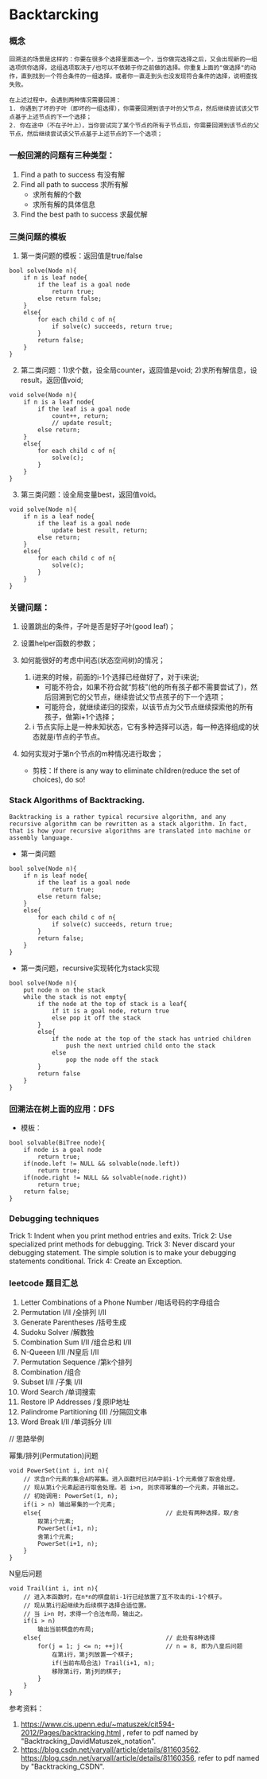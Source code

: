# Backtarcking

### 概念
	回溯法的场景是这样的：你要在很多个选择里面选一个，当你做完选择之后，又会出现新的一组选项供你选择，这组选项取决于/也可以不依赖于你之前做的选择。你重复上面的"做选择"的动作，直到找到一个符合条件的一组选择，或者你一直走到头也没发现符合条件的选择，说明查找失败。
	
	在上述过程中，会遇到两种情况需要回溯：
	1. 你遇到了坏的子叶（即坏的一组选择），你需要回溯到该子叶的父节点，然后继续尝试该父节点基于上述节点的下一个选择；
	2. 你在途中（不在子叶上），当你尝试完了某个节点的所有子节点后，你需要回溯到该节点的父节点，然后继续尝试该父节点基于上述节点的下一个选项；

### 一般回溯的问题有三种类型：
1. Find a path to success 有没有解
2. Find all path to success 求所有解
	* 求所有解的个数
	* 求所有解的具体信息
3. Find the best path to success 求最优解

### 三类问题的模板

1. 第一类问题的模板：返回值是true/false
```
bool solve(Node n){
	if n is leaf node{
		if the leaf is a goal node
			return true;
		else return false;
	}
	else{
		for each child c of n{
			if solve(c) succeeds, return true;
		}
		return false;
	}
}
```

2. 第二类问题：1)求个数，设全局counter，返回值是void; 2)求所有解信息，设result，返回值void;

```
void solve(Node n){
	if n is a leaf node{
		if the leaf is a goal node
			count++, return;
			// update result;
		else return;
	}
	else{
		for each child c of n{
			solve(c);
		}
	}
}
```

3. 第三类问题：设全局变量best，返回值void。

```
void solve(Node n){
	if n is a leaf node{
		if the leaf is a goal node
			update best result, return;
		else return;
	}
	else{
		for each child c of n{
			solve(c);
		}
	}
}
```

### 关键问题：

1. 设置跳出的条件，子叶是否是好子叶(good leaf)；
2. 设置helper函数的参数；

3. 如何能很好的考虑中间态(状态空间树)的情况；
	1. i进来的时候，前面的i-1个选择已经做好了，对于i来说;
		* 可能不符合，如果不符合就“剪枝”(他的所有孩子都不需要尝试了)，然后回溯到它的父节点，继续尝试父节点孩子的下一个选项；
		* 可能符合，就继续递归的探索，以该节点为父节点继续探索他的所有孩子，做第i+1个选择；
	2. i 节点实际上是一种未知状态，它有多种选择可以选，每一种选择组成的状态就是i节点的子节点。

4. 如何实现对于第n个节点的m种情况进行取舍；
	* 剪枝：If there is any way to eliminate children(reduce the set of choices), do so!


### Stack Algorithms of Backtracking.
	Backtracking is a rather typical recursive algorithm, and any recursive algorithm can be rewritten as a stack algorithm. In fact, that is how your recursive algorithms are translated into machine or assembly language. 

* 第一类问题

```
bool solve(Node n){
	if n is leaf node{
		if the leaf is a goal node
			return true;
		else return false;
	}
	else{
		for each child c of n{
			if solve(c) succeeds, return true;
		}
		return false;
	}
}
```

* 第一类问题，recursive实现转化为stack实现

```
bool solve(Node n){
	put node n on the stack
	while the stack is not empty{
		if the node at the top of stack is a leaf{
			if it is a goal node, return true
			else pop it off the stack
		}
		else{
			if the node at the top of the stack has untried children
				push the next untried child onto the stack
			else 
				pop the node off the stack
		}
		return false
	}
}
```

### 回溯法在树上面的应用：DFS
* 模板：
```
bool solvable(BiTree node){
	if node is a goal node
		return true;
	if(node.left != NULL && solvable(node.left))
		return true;
	if(node.right != NULL && solvable(node.right))
		return true;
	return false;
}
```

### Debugging techniques
Trick 1: Indent when you print method entries and exits.
Trick 2: Use specialized print methods for debugging.
Trick 3: Never discard your debugging statement. The simple solution is to make your debugging statements conditional. 
Trick 4: Create an Exception.


### leetcode 题目汇总

1. Letter Combinations of a Phone Number	/电话号码的字母组合
2. Permutation I/II							/全排列 I/II
3. Generate Parentheses						/括号生成
4. Sudoku Solver							/解数独
5. Combination Sum I/II						/组合总和 I/II
6. N-Queeen	I/II							/N皇后 I/II
7. Permutation Sequence						/第k个排列
8. Combination								/组合
9. Subset I/II								/子集 I/II
10. Word Search								/单词搜索
11. Restore IP Addresses					/复原IP地址
12. Palindrome Partitioning (II)			/分隔回文串
13. Word Break I/II							/单词拆分 I/II




// 思路举例

幂集/排列(Permutation)问题
```
void PowerSet(int i, int n){
	// 求含n个元素的集合A的幂集。进入函数时已对A中前i-1个元素做了取舍处理，
	// 现从第i个元素起进行取舍处理。若 i>n, 则求得幂集的一个元素，并输出之。
	// 初始调用: PowerSet(1, n);
	if(i > n) 输出幂集的一个元素;
	else{									// 此处有两种选择，取/舍
		取第i个元素;
		PowerSet(i+1, n);
		舍第i个元素;
		PowerSet(i+1, n);
	}
}

```


N皇后问题
```
void Trail(int i, int n){
	// 进入本函数时，在n*n的棋盘前i-1行已经放置了互不攻击的i-1个棋子。
	// 现从第i行起继续为后续棋子选择合适位置。
	// 当 i>n 时，求得一个合法布局，输出之。
	if(i > n) 
		输出当前棋盘的布局;
	else{									// 此处有8种选择
		for(j = 1; j <= n; ++j){			// n = 8, 即为八皇后问题
			在第i行，第j列放置一个棋子;
			if(当前布局合法) Trail(i+1, n);
			移除第i行，第j列的棋子;
		}
	}
}

```

参考资料：
1. https://www.cis.upenn.edu/~matuszek/cit594-2012/Pages/backtracking.html , refer to pdf named by "Backtracking_DavidMatuszek_notation". 
2. https://blog.csdn.net/varyall/article/details/811603562. https://blog.csdn.net/varyall/article/details/81160356, refer to pdf named by "Backtracking_CSDN". 

